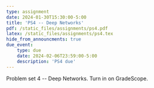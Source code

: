 ```yaml
---
type: assignment
date: 2024-01-30T15:30:00-5:00
title: 'PS4 -- Deep Networks'
pdf: /static_files/assignments/ps4.pdf
latex: /static_files/assignments/ps4.tex
hide_from_announcments: true
due_event: 
    type: due
    date: 2024-02-06T23:59:00-5:00
    description: 'PS4 due'
---
```

Problem set 4 -- Deep Networks. Turn in on GradeScope.
